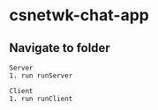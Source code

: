 # csnetwk-chat-app

## Navigate to folder
```
Server
1. run runServer
  
Client
1. run runClient
```
